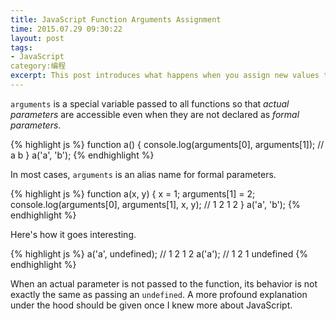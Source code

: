 ```yaml
---
title: JavaScript Function Arguments Assignment
time: 2015.07.29 09:30:22
layout: post
tags:
- JavaScript
category:编程
excerpt: This post introduces what happens when you assign new values to arguments fo a function. <code>arguments</code> is a special variable passed to all functions so that <em>actual parameters</em> are accessible even when they are not declared as <em>formal parameters</em>.
---
```


`arguments` is a special variable passed to all functions so that *actual parameters* are accessible even when they are not declared as *formal parameters*.

{% highlight js %}
function a() {
    console.log(arguments[0], arguments[1]); // a b
}
a('a', 'b');
{% endhighlight %}

In most cases, `arguments` is an alias name for formal parameters.

{% highlight js %}
function a(x, y) {
    x = 1;
    arguments[1] = 2;
    console.log(arguments[0], arguments[1], x, y); // 1 2 1 2
}
a('a', 'b');
{% endhighlight %}

Here's how it goes interesting.

{% highlight js %}
a('a', undefined); // 1 2 1 2
a('a');            // 1 2 1 undefined
{% endhighlight %}

When an actual parameter is not passed to the function, its behavior is not exactly the same as passing an `undefined`. A more profound explanation under the hood should be given once I knew more about JavaScript.
